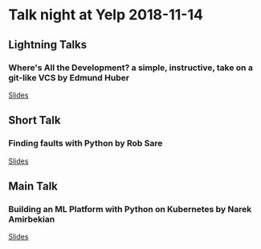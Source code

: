 # Talk night at Yelp 2018-11-14

## Lightning Talks

### Where's All the Development? a simple, instructive, take on a git-like VCS by Edmund Huber

[Slides](https://docs.google.com/presentation/d/1aONvvl9OplsqGWtZfKdi-v45PHEhAIiPTmaEwoD6eYk/edit#slide=id.g46f331eac7_0_41)


## Short Talk

### Finding faults with Python by Rob Sare

[Slides](https://docs.google.com/presentation/d/1_0S4oIqIsmN6SdwabDaZVTnlIAILRGxMbCjJdodiHEM/edit#slide=id.p)

## Main Talk

### Building an ML Platform with Python on Kubernetes by Narek Amirbekian

[Slides](https://docs.google.com/presentation/d/1bPFANv_xlSIkRp3Tnc2mDgVEb-zIyIMzN8EXNyqHFa8/edit?ts=5bea01ab#slide=id.g420922fe38_14_0)
